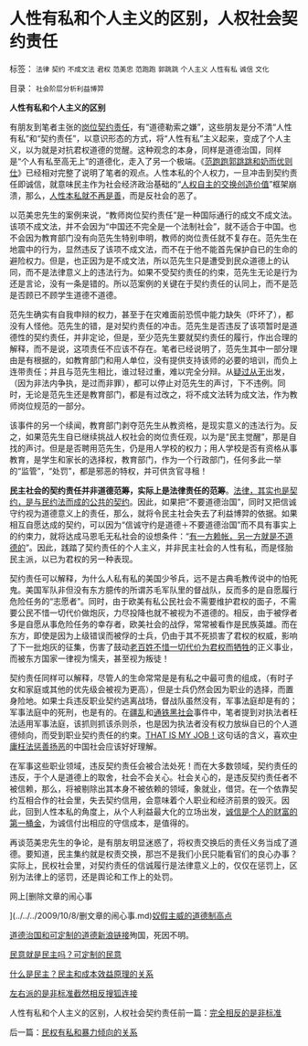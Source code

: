 # 人性有私和个人主义的区别，人权社会契约责任

标签： `法律` `契约` `不成文法` `君权` `范美忠` `范跑跑` `郭跳跳` `个人主义` `人性有私` `诚信` `文化` 

目录： `社会阶层分析利益博羿`

**人性有私和个人主义的区别**

有朋友到笔者主张的[岗位契约责任](../../../2008/5/26/THAT&nbsp;IS&nbsp;&nbsp;MY&nbsp;JOB!范美忠跑跑事件上的职业责任.md)，有“道德勒索之嫌”，这些朋友是分不清“人性有私”和“契约责任”，以意识形态的方式，将“人性有私”主义起来，变成了个人主义，以为就是对抗君权道德的觉醒。这种观念的本身，同样是道德治国，同样是“个人有私至高无上”的道德化，走入了另一个极端。《[范跑跑郭跳跳和奶而优则仕](../../../2008/6/26/道德治国之范跑跑，郭跳跳，及“奶而优则仕”.md)》已经相对完整了说明了笔者的观点。人性本私的个人权力，一旦冲击到契约责任即诚信，就意味民主作为社会经济政治基础的“[人权自主的交换创造价值](http://hi.baidu.com/darthchn/blog/item/bf555cdc82eeabe677c6380e.html)”框架崩溃，那么，[人性本私就不再是善](../../../2009/9/24/人性本私必为善.md)，而是反社会的恶了。

以范美忠先生的案例来说，“教师岗位契约责任”是一种国际通行的成文不成文法。该项不成文法，并不会因为“中国还不完全是一个法制社会”，就不适合于中国。也不会因为教育部门没有向范先生特别申明，教师的岗位责任就不复存在。范先生在地震中的行为，显然违反了该项不成文法，而不在于他不能首先保护自已的生命的避险权力。但是，也正因为是不成文法，所以范先生只是遭受到民众道德上的认同，而不是法律意义上的违法行为。如果不受契约责任的约束，范先生无论是行为还是言论，没有一条是错的。所以范案例的关键在于契约责任的认同上，而不是范是否顾已不顾学生道德不道德。

范先生确实有自我申辩的权力，甚至于在灾难面前恐慌中能力缺失（吓坏了），都没有人怪他。范先生的错，是对契约责任的冲击。范先生是否违反了该项暂时是道德性的契约责任，并非定论，但是，至少范先生要就契约责任的履行，作出合理的解释，而不是说，这项责任不应该不存在。笔者已经说明了，范先生其中一部分理由是有根据的，如教育部门和用人单位，没有提供支持该师的必要的培训，而负上连带责任；并且与范先生相比，谁过轻过重，难以完全分辩。从[疑过从无](../../../2009/5/19/疑证与实证的精确语义，及疑证从无.md)出发，（因为非法内争执，是过而非罪），都可以停止对范先生的声讨，下不违例。同时，无论是范先生还是教育部门，都是有过改之，将不成文法转为成文法，作为教师岗位规范的一部分。



该事件的另一个续闻，教育部门剥夺范先生从教资格，是现实意义的违法行为。反之，如果范先生自已继续挑战人权社会的岗位责任观，以为是“民主觉醒”，那是自找的声讨。但是是否聘用范先生，仍是用人学校的权力；用人学校是否有资格从事教育，是学生和家长的选择权，教育部门，作为一个行政部门，任何多此一举的“监管”，“处罚”，都是邪恶的特权，并可供贪官寻租！

**民主社会的契约责任并非道德范筹，实际上是法律责任的范筹**。[法律，其实也是契约，是与民约法而成的公共的契约](../../../2007/9/30/民主就是与民约法；法律并不是道德的上层建筑.md)。因此，如果把“不要道德治国”，同时又把信诚守约视为道德意义上的责任，那么，就将令民主社会失去了利益博羿的依据。如果相互自愿达成的契约，可以因为“信诚守约是道德＋不要道德治国”而不具有事实上的约束力，就将达成马恩毛无私社会的设想条件：“[有一方赖帐，另一方就是不道德的](../../../2009/2/7/“不患贫而患不均”是伪公平，是特权化，社会等级化.md)”。因此，践踏了契约责任的个人主义，并非民主社会的人性有私，而是怪胎民主派，以已为君权的另一种表现。

契约责任可以解释，为什么人私有私的美国少爷兵，远不是古典毛教传说中的怕死鬼。美国军队非但没有东方臆传的所谓苏毛军队里的督战队，反而多的是自愿履行危险任务的“志愿者”。同时，由于欧美有私公民社会不需要维护君权的面子，不需要公民不惜一切代价做炮灰，力尽投降也就不被视为不道德的。相反，由于被俘者多是自愿从事危险任务的幸存者，欧美社会的战俘，常常被看作是民族英雄。而在东方，即使是因为上级错误而被俘的士兵，仍由于其不死损害了君权的权威，影响了下一批炮灰的征集，伤害了鼓动[老百姓不惜一切代价为君权而牺牲](../../../2009/6/30/不惜一切代价牺牲全民族利益是卖国！叛国！.md)的正义事业，而被东方国家一律视为懦夫，甚至视为叛徒！

契约责任同样可以解释，尽管人的生命常常是是有私之中最可贵的组成，（有时子女和家庭或其他的优先级会被视为更高），但是士兵仍然会因为职业的选择，而置身险地。如果士兵违反职业契约逃离战场，督战队虽然没有，军事法庭却是有的；军事法庭中的死刑，也是有的。在[疆乱](../../../2009/7/12/政府依法执法不是镇压.md)和[通铁黑社会](http://blog.163.com/darthvad/blog/static/533994702009710056796/)事件中，笔者提到对执法者枉法适用军事法庭，该抓则抓该杀则杀，也是因为执法者没有权力放纵自已的个人道德倾向，而受到职业契约责任的约束。[THAT IS MY JOB！](../../../2008/5/26/THAT&nbsp;IS&nbsp;&nbsp;MY&nbsp;JOB!范美忠跑跑事件上的职业责任.md)这句话的含义，喜欢[中庸枉法惩善扬恶](../../../2009/8/24/中庸枉法,惩善扬恶,坏事做尽.md)的中国社会应该好好理解。

在军事这些职业领域，违反契约责任会被合法处死！而在大多数领域，契约责任的违反，于个人是道德上的取舍，社会不会关心。社会关心的，是违反契约责任者不被信赖，那么，将被剔除出其本身不被依赖的领域，象就业，借贷。在一个依靠契约互相合作的社会里，失去契约信用，会意味着个人职业和经济前景的毁灭。因此，回到人性本私的角度上，从个人利益最大化的立场出发，[诚信是个人的财富的第一桶金](../../../2008/6/19/诚信，才是您的第一桶金.md)，为诚信付出相应的守信成本，是值得的。



再谈范美忠先生的争论，是有朋友明显迷惑了，将权责交换后的责任义务当成了道德。要知道，民主集约就是权责交换，那岂不是我们小民只能看官们的良心办事？实际上，民权社会里，对契约责任的信诚履行是法律意义上的，仅仅在惩罚上，区别为法律上的惩罚，还是舆论和工作上的处罚。



网上[删除文章的闹心事

](../../../2009/10/8/删文章的闹心事.md)[奴假主威的道德制高点](../../../2009/10/8/奴假虎威的道德制高点.md)

[道德治国和可定制的道德](http://darthvad.blog.sohu.com/133552226.html)[新浪链接](http://blog.sina.com.cn/s/blog_5563a64d0100f7sm.html)殉国，死因不明。

[民意就是民主吗？可定制的民意](../../../2009/10/9/民意就是民主吗？可定制的民意呢？.md)

[什么是民主？民主和成本效益原理的关系](../../../2009/10/9/什么是民主？民主和成本效益原理的关系.md)

[左右派的是非标准截然相反](../../../2009/10/9/完全相反的是非标准.md)[搜狐连接](http://darthvad.blog.sohu.com/133584294.html)

人性有私和个人主义的区别，人权社会契约责任前一篇：[完全相反的是非标准](../../../2009/10/9/完全相反的是非标准.md)

后一篇：[民权有私和暴力倾向的关系](../../../2009/10/10/民权有私和暴力倾向的关系.md)